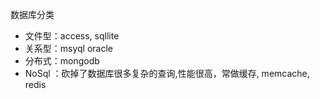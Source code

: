 数据库分类
- 文件型：access, sqllite
- 关系型：msyql oracle
- 分布式：mongodb
- NoSql ：砍掉了数据库很多复杂的查询,性能很高，常做缓存, memcache, redis
